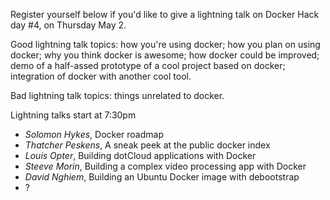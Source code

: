 Register yourself below if you'd like to give a lightning talk on Docker Hack day #4, on Thursday May 2.

Good lightning talk topics: how you're using docker; how you plan on using docker; why you think docker is awesome; how docker could be improved; demo of a half-assed prototype of a cool project based on docker; integration of docker with another cool tool.

Bad lightning talk topics: things unrelated to docker.

Lightning talks start at 7:30pm

* *Solomon Hykes*, Docker roadmap
* *Thatcher Peskens*, A sneak peek at the public docker index
* *Louis Opter*, Building dotCloud applications with Docker
* *Steeve Morin*, Building a complex video processing app with Docker
* *David Nghiem*, Building an Ubuntu Docker image with debootstrap
* ?